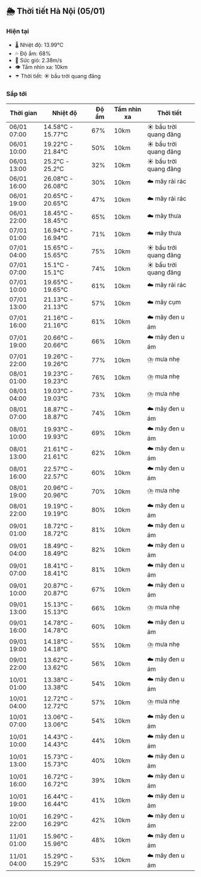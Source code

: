 ## 🌦️ Thời tiết Hà Nội (05/01)

### Hiện tại

- 🌡️ Nhiệt độ: 13.99℃
- 💦 Độ ẩm: 68%
- 💨 Sức gió: 2.38m/s
- 👁️ Tầm nhìn xa: 10km
- ☂️ Thời tiết: ☀️ bầu trời quang đãng

### Sắp tới

| Thời gian | Nhiệt độ | Độ ẩm | Tầm nhìn xa | Thời tiết |
| --- | --- | --- | --- | --- |
| 06/01 07:00 | 14.58℃ - 15.77℃ | 67% | 10km | ☀️ bầu trời quang đãng |
| 06/01 10:00 | 19.22℃ - 21.84℃ | 50% | 10km | ☀️ bầu trời quang đãng |
| 06/01 13:00 | 25.2℃ - 25.2℃ | 32% | 10km | ☀️ bầu trời quang đãng |
| 06/01 16:00 | 26.08℃ - 26.08℃ | 30% | 10km | ☁️ mây rải rác |
| 06/01 19:00 | 20.65℃ - 20.65℃ | 47% | 10km | ☁️ mây rải rác |
| 06/01 22:00 | 18.45℃ - 18.45℃ | 65% | 10km | ☁️ mây thưa |
| 07/01 01:00 | 16.94℃ - 16.94℃ | 71% | 10km | ☁️ mây thưa |
| 07/01 04:00 | 15.65℃ - 15.65℃ | 75% | 10km | ☀️ bầu trời quang đãng |
| 07/01 07:00 | 15.1℃ - 15.1℃ | 74% | 10km | ☀️ bầu trời quang đãng |
| 07/01 10:00 | 19.65℃ - 19.65℃ | 61% | 10km | ☁️ mây rải rác |
| 07/01 13:00 | 21.13℃ - 21.13℃ | 57% | 10km | ☁️ mây cụm |
| 07/01 16:00 | 21.16℃ - 21.16℃ | 61% | 10km | ☁️ mây đen u ám |
| 07/01 19:00 | 20.66℃ - 20.66℃ | 66% | 10km | ☁️ mây đen u ám |
| 07/01 22:00 | 19.26℃ - 19.26℃ | 77% | 10km | ⛈️ mưa nhẹ |
| 08/01 01:00 | 19.23℃ - 19.23℃ | 76% | 10km | ⛈️ mưa nhẹ |
| 08/01 04:00 | 19.03℃ - 19.03℃ | 73% | 10km | ⛈️ mưa nhẹ |
| 08/01 07:00 | 18.87℃ - 18.87℃ | 74% | 10km | ☁️ mây đen u ám |
| 08/01 10:00 | 19.93℃ - 19.93℃ | 69% | 10km | ☁️ mây đen u ám |
| 08/01 13:00 | 21.61℃ - 21.61℃ | 62% | 10km | ☁️ mây đen u ám |
| 08/01 16:00 | 22.57℃ - 22.57℃ | 60% | 10km | ☁️ mây đen u ám |
| 08/01 19:00 | 20.96℃ - 20.96℃ | 70% | 10km | ⛈️ mưa nhẹ |
| 08/01 22:00 | 19.19℃ - 19.19℃ | 80% | 10km | ☁️ mây đen u ám |
| 09/01 01:00 | 18.72℃ - 18.72℃ | 81% | 10km | ☁️ mây đen u ám |
| 09/01 04:00 | 18.49℃ - 18.49℃ | 82% | 10km | ☁️ mây đen u ám |
| 09/01 07:00 | 18.41℃ - 18.41℃ | 81% | 10km | ☁️ mây đen u ám |
| 09/01 10:00 | 20.87℃ - 20.87℃ | 67% | 10km | ☁️ mây đen u ám |
| 09/01 13:00 | 15.13℃ - 15.13℃ | 66% | 10km | ⛈️ mưa nhẹ |
| 09/01 16:00 | 14.78℃ - 14.78℃ | 60% | 10km | ☁️ mây đen u ám |
| 09/01 19:00 | 14.18℃ - 14.18℃ | 55% | 10km | ⛈️ mưa nhẹ |
| 09/01 22:00 | 13.62℃ - 13.62℃ | 56% | 10km | ☁️ mây đen u ám |
| 10/01 01:00 | 13.38℃ - 13.38℃ | 54% | 10km | ☁️ mây đen u ám |
| 10/01 04:00 | 12.72℃ - 12.72℃ | 57% | 10km | ⛈️ mưa nhẹ |
| 10/01 07:00 | 13.06℃ - 13.06℃ | 54% | 10km | ☁️ mây đen u ám |
| 10/01 10:00 | 14.43℃ - 14.43℃ | 44% | 10km | ☁️ mây đen u ám |
| 10/01 13:00 | 15.73℃ - 15.73℃ | 40% | 10km | ☁️ mây đen u ám |
| 10/01 16:00 | 16.72℃ - 16.72℃ | 39% | 10km | ☁️ mây đen u ám |
| 10/01 19:00 | 16.44℃ - 16.44℃ | 41% | 10km | ☁️ mây đen u ám |
| 10/01 22:00 | 16.29℃ - 16.29℃ | 42% | 10km | ☁️ mây đen u ám |
| 11/01 01:00 | 15.96℃ - 15.96℃ | 48% | 10km | ☁️ mây đen u ám |
| 11/01 04:00 | 15.29℃ - 15.29℃ | 53% | 10km | ☁️ mây đen u ám |
